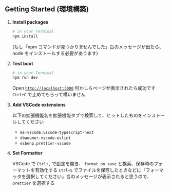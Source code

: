 ## Getting Started (環境構築)

1. **Install packages**

   ```bash
   # in your Terminal
   npm install
   ```

   (もし「npm コマンドが見つかりませんでした」旨のメッセージが出たら、node をインストールする必要があります)

2. **Test boot**

   ```bash
   # in your Terminal
   npm run dev
   ```

   Open [`http://localhost:3000`](http://localhost:3000)
   何かしらページが表示されたら成功です `Ctrl+C` で止めてもらって構いません

3. **Add VSCode extensions**

   以下の拡張機能名を拡張機能タブで検索して、ヒットしたものをインストールしてください

   - `ms-vscode.vscode-typescript-next`
   - `dbaeumer.vscode-eslint`
   - `esbenp.prettier-vscode`

4. **Set Formatter**

   VSCode で `Ctrl+,` で設定を開き、 `format on save` と検索、保存時のフォーマットを有効化する
   `Ctrl+S` でファイルを保存したときなどに「フォーマッタを選択してください」旨のメッセージが表示されると思うので、 `prettier` を選択する


